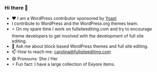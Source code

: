 ### Hi there 👋

- :heart: I am a WordPress contributor sponsored by [Yoast](https://yoast.com/)
- I contribute to WordPress and the WordPress.org themes team.
- :star: On my spare time I work on fullsiteediting.com and try to encourage theme developers to get involved with the development of full site editing.
- 💬 Ask me about block based WordPress themes and full site editing.
- 📫 How to reach me: carolina@fullsiteediting.com
- 😄 Pronouns: She / Her
- ⚡ Fun fact: I have a large collection of Eeyore items.
